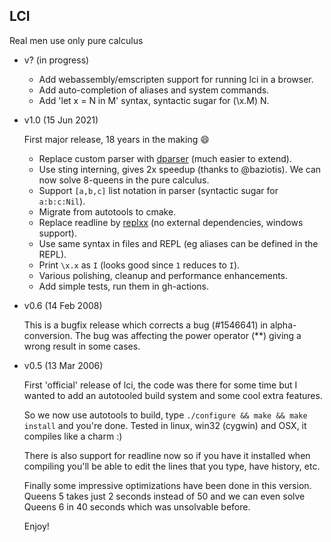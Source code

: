 ## LCI

Real men use only pure calculus

- v? (in progress)
  - Add webassembly/emscripten support for running lci in a browser.
  - Add auto-completion of aliases and system commands.
  - Add 'let x = N in M' syntax, syntactic sugar for (\x.M) N.

- v1.0 (15 Jun 2021)

  First major release, 18 years in the making :smile: 

  - Replace custom parser with [dparser](https://github.com/jplevyak/dparser) (much easier to extend).
  - Use sting interning, gives 2x speedup (thanks to @baziotis).
    We can now solve 8-queens in the pure calculus.
  - Support `[a,b,c]` list notation in parser (syntactic sugar for `a:b:c:Nil`).
  - Migrate from autotools to cmake.
  - Replace readline by [replxx](https://github.com/AmokHuginnsson/replxx) (no external dependencies, windows support).
  - Use same syntax in files and REPL (eg aliases can be defined in the REPL).
  - Print `\x.x` as `I` (looks good since `1` reduces to `I`).
  - Various polishing, cleanup and performance enhancements.
  - Add simple tests, run them in gh-actions.

- v0.6 (14 Feb 2008)

  This is a bugfix release which corrects a bug (#1546641) in alpha-conversion. The bug
  was affecting the power operator (**) giving a wrong result in some cases.

- v0.5 (13 Mar 2006)

  First 'official' release of lci, the code was there for some time but
  I wanted to add an autotooled build system and some cool extra features.

  So we now use autotools to build, type `./configure && make && make install`
  and you're done. Tested in linux, win32 (cygwin) and OSX, it compiles like a charm :)

  There is also support for readline now so if you have it installed when
  compiling you'll be able to edit the lines that you type, have history, etc.

  Finally some impressive optimizations have been done in this version.
  Queens 5 takes just 2 seconds instead of 50 and we can even solve Queens 6
  in 40 seconds which was unsolvable before.

  Enjoy!

